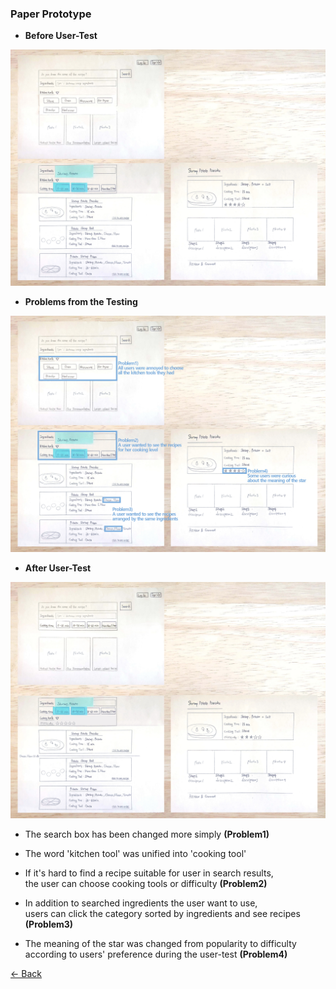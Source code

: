 ### Paper Prototype

- **Before User-Test**

![Before UserTest](./image/beforeUsertest.jpg)

- **Problems from the Testing**

![Problems](./image/problems.jpg)

- **After User-Test**

![After UserTest](./image/afterUsertest.jpg)

  - The search box has been changed more simply **(Problem1)**

  - The word 'kitchen tool' was unified into 'cooking tool'

  - If it's hard to find a recipe suitable for user in search results, <br>
    the user can choose cooking tools or difficulty **(Problem2)**
  
  - In addition to searched ingredients the user want to use, <br>
    users can click the category sorted by ingredients and see recipes **(Problem3)**

  - The meaning of the star was changed from popularity to difficulty <br>
    according to users' preference during the user-test **(Problem4)**

[← Back](./)
